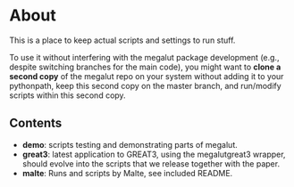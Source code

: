 About
=====

This is a place to keep actual scripts and settings to run stuff.

To use it without interfering with the megalut package development (e.g., despite switching branches for the main code), you might want to **clone a second copy** of the megalut repo on your system without adding it to your pythonpath, keep this second copy on the master branch, and run/modify scripts within this second copy.


Contents
--------

- **demo**: scripts testing and demonstrating parts of megalut. 
- **great3**: latest application to GREAT3, using the megalutgreat3 wrapper, should evolve into the scripts that we release together with the paper.
- **malte**: Runs and scripts by Malte, see included README.


